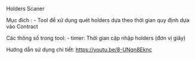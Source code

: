 Holders Scaner

Mục đích :
    - Tool để xử dụng quét holders dựa theo thời gian quy định dựa vào Contract

Các thông số trong tool:
    - timer: Thời gian cập nhập holders (đơn vị giây)

Hướng dẫn sử dụng chi tiết:
    https://youtu.be/8-UNqn8Eknc
